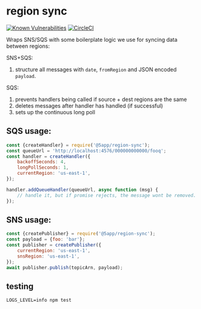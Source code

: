 # region sync

[![Known Vulnerabilities](https://snyk.io/test/github/5app/region-sync/badge.svg)](https://snyk.io/test/github/5app/region-sync)
[![CircleCI](https://circleci.com/gh/5app/region-sync.svg?style=shield)](https://circleci.com/gh/5app/region-sync)

Wraps SNS/SQS with some boilerplate logic we use for syncing data between regions:

SNS+SQS:

1. structure all messages with `date`, `fromRegion` and JSON encoded `payload`.

SQS:

1. prevents handlers being called if source + dest regions are the same
1. deletes messages after handler has handled (if successful)
1. sets up the continuous long poll

## SQS usage:

```javascript
const {createHandler} = require('@5app/region-sync');
const queueUrl = 'http://localhost:4576/000000000000/fooq';
const handler = createHandler({
	backoffSeconds: 4,
	longPollSeconds: 1,
	currentRegion: 'us-east-1',
});

handler.addQueueHandler(queueUrl, async function (msg) {
	// handle it, but if promise rejects, the message wont be removed.
});
```

## SNS usage:

```javascript
const {createPublisher} = require('@5app/region-sync');
const payload = {foo: 'bar'};
const publisher = createPublisher({
	currentRegion: 'us-east-1',
	snsRegion: 'us-east-1',
});
await publisher.publish(topicArn, payload);
```

## testing

```
LOGS_LEVEL=info npm test
```
